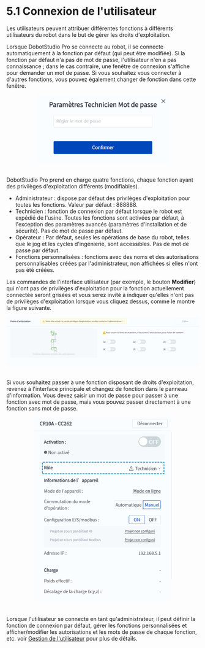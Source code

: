 # 5.1 Connexion de l'utilisateur

Les utilisateurs peuvent attribuer différentes fonctions à différents utilisateurs du robot dans le but de gérer les droits d'exploitation.

Lorsque DobotStudio Pro se connecte au robot, il se connecte automatiquement à la fonction par défaut (qui peut être modifiée). Si la fonction par défaut n'a pas de mot de passe, l'utilisateur n'en a pas connaissance ; dans le cas contraire, une fenêtre de connexion s'affiche pour demander un mot de passe. Si vous souhaitez vous connecter à d'autres fonctions, vous pouvez également changer de fonction dans cette fenêtre.

<div align=center><img src="image/login.png" width="350"/></div>

<br/>

DobotStudio Pro prend en charge quatre fonctions, chaque fonction ayant des privilèges d'exploitation différents (modifiables).

- Administrateur : dispose par défaut des privilèges d'exploitation pour toutes les fonctions. Valeur par défaut : 888888.<br/>
- Technicien : fonction de connexion par défaut lorsque le robot est expédié de l'usine. Toutes les fonctions sont activées par défaut, à l'exception des paramètres avancés (paramètres d'installation et de sécurité). Pas de mot de passe par défaut.<br/>
- Opérateur : Par défaut, seules les opérations de base du robot, telles que le jog et les cycles d'ingénierie, sont accessibles. Pas de mot de passe par défaut.<br/>
- Fonctions personnalisées : fonctions avec des noms et des autorisations personnalisables créées par l'administrateur, non affichées si elles n'ont pas été créées.<br/>

Les commandes de l'interface utilisateur (par exemple, le bouton **Modifier**) qui n'ont pas de privilèges d'exploitation pour la fonction actuellement connectée seront grisées et vous serez invité à indiquer qu'elles n'ont pas de privilèges d'exploitation lorsque vous cliquez dessus, comme le montre la figure suivante.

<div align=center><img src="image/no_permission.png"/></div>

<br/>

Si vous souhaitez passer à une fonction disposant de droits d'exploitation, revenez à l'interface principale et changez de fonction dans le panneau d'information. Vous devez saisir un mot de passe pour passer à une fonction avec mot de passe, mais vous pouvez passer directement à une fonction sans mot de passe.

<div align=center><img src="image/user_switch.png" width="360"/></div>

<br/>

Lorsque l'utilisateur se connecte en tant qu'administrateur, il peut définir la fonction de connexion par défaut, gérer les fonctions personnalisées et afficher/modifier les autorisations et les mots de passe de chaque fonction, etc. voir [Gestion de l'utilisateur](../setting/user_manage.md) pour plus de détails.
